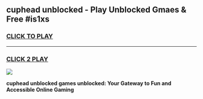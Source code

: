 
## cuphead unblocked - Play Unblocked Gmaes & Free #is1xs
<h3>
<a href="https://news.freeplayer.one?title=cuphead_unblocked&ref=24F">CLICK TO PLAY</a></h3>
<hr>

<h3>
<a href="https://news.freeplayer.one?title=cuphead_unblocked&ref=24F">CLICK 2 PLAY</a>
  
</h3>

<a href="https://news.freeplayer.one?title=cuphead_unblocked&ref=24F/"><img src="https://clearcache.store/games.png"></a>


**cuphead unblocked games unblocked: Your Gateway to Fun and Accessible Online Gaming**
